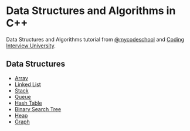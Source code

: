 # Data Structures and Algorithms in C++

Data Structures and Algorithms tutorial from [@mycodeschool](https://www.youtube.com/playlist?list=PL2_aWCzGMAwI3W_JlcBbtYTwiQSsOTa6P) and [Coding Interview University](https://github.com/jwasham/coding-interview-university).

## Data Structures

+ [Array](https://github.com/Koushlendra-Kumar/DSA-in-CPP/blob/main/1.%20Dynamic%20Arrays/arrays.cc)
+ [Linked List]()
+ [Stack]()
+ [Queue]()
+ [Hash Table]()
+ [Binary Search Tree]()
+ [Heap]()
+ [Graph]()
